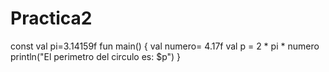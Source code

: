 # Practica2

const val pi=3.14159f fun main() { val numero= 4.17f
val p = 2 * pi * numero
println("El perimetro del circulo es: $p")
}
